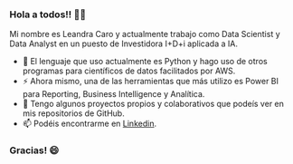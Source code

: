 ### Hola a todos!! 👋👋
Mi nombre es Leandra Caro y actualmente trabajo como Data Scientist y Data Analyst en un puesto de Investidora I+D+i aplicada a IA.

- 🔭 El lenguaje que uso actualmente es Python y hago uso de otros programas para científicos de datos facilitados por AWS.
- ⚡ Ahora mismo, una de las herramientas que más utilizo es Power BI para Reporting, Business Intelligence y Analítica.
- 🌱 Tengo algunos proyectos propios y colaborativos que podeís ver en mis repositorios de GitHub.
- 📫 Podéis encontrarme en [Linkedin](https://www.linkedin.com/in/leandracaropadr%C3%B3n/).

### Gracias! 😄


<!--
**LeaCarop/LeaCarop** is a ✨ _special_ ✨ repository because its `README.md` (this file) appears on your GitHub profile.

Here are some ideas to get you started:

- 🔭 I’m currently working on ...
- 🌱 I’m currently learning ...
- 👯 I’m looking to collaborate on ...
- 🤔 I’m looking for help with ...
- 💬 Ask me about ...
- 📫 How to reach me: ...
- 😄 Pronouns: ...
- ⚡ Fun fact: ...
-->
